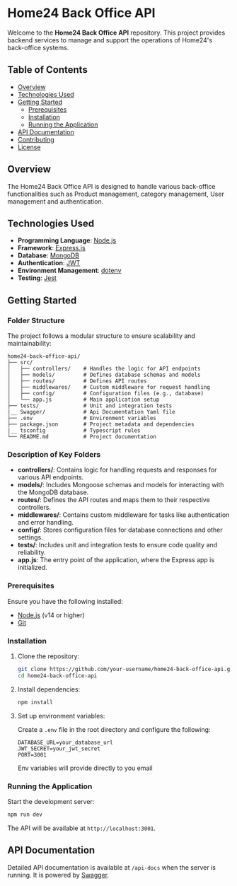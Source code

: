 # Home24 Back Office API

Welcome to the **Home24 Back Office API** repository. This project provides backend services to manage and support the operations of Home24's back-office systems.

## Table of Contents

- [Overview](#overview)
- [Technologies Used](#technologies-used)
- [Getting Started](#getting-started)
  - [Prerequisites](#prerequisites)
  - [Installation](#installation)
  - [Running the Application](#running-the-application)
- [API Documentation](#api-documentation)
- [Contributing](#contributing)
- [License](#license)

## Overview

The Home24 Back Office API is designed to handle various back-office functionalities such as Product management, category management, User management and authentication.

## Technologies Used

- **Programming Language**: [Node.js](https://nodejs.org/)
- **Framework**: [Express.js](https://expressjs.com/)
- **Database**: [MongoDB](https://www.mongodb.com/)
- **Authentication**: [JWT](https://jwt.io/)
- **Environment Management**: [dotenv](https://github.com/motdotla/dotenv)
- **Testing**: [Jest](https://jestjs.io/)

## Getting Started

### Folder Structure

The project follows a modular structure to ensure scalability and maintainability:

```
home24-back-office-api/
├── src/
│   ├── controllers/    # Handles the logic for API endpoints
│   ├── models/         # Defines database schemas and models
│   ├── routes/         # Defines API routes
│   ├── middlewares/    # Custom middleware for request handling
│   ├── config/         # Configuration files (e.g., database)
│   └── app.js          # Main application setup
├── tests/              # Unit and integration tests
|__ Swagger/            # Api Documentation Yaml file
├── .env                # Environment variables
├── package.json        # Project metadata and dependencies
|__ tsconfig            # Typescript rules
└── README.md           # Project documentation
```

### Description of Key Folders

- **controllers/**: Contains logic for handling requests and responses for various API endpoints.
- **models/**: Includes Mongoose schemas and models for interacting with the MongoDB database.
- **routes/**: Defines the API routes and maps them to their respective controllers.
- **middlewares/**: Contains custom middleware for tasks like authentication and error handling.
- **config/**: Stores configuration files for database connections and other settings.
- **tests/**: Includes unit and integration tests to ensure code quality and reliability.
- **app.js**: The entry point of the application, where the Express app is initialized.

### Prerequisites

Ensure you have the following installed:

- [Node.js](https://nodejs.org/) (v14 or higher)
- [Git](https://git-scm.com/)

### Installation

1. Clone the repository:

   ```bash
   git clone https://github.com/your-username/home24-back-office-api.git
   cd home24-back-office-api
   ```

2. Install dependencies:

   ```bash
   npm install
   ```

3. Set up environment variables:

   Create a `.env` file in the root directory and configure the following:

   ```env
   DATABASE_URL=your_database_url
   JWT_SECRET=your_jwt_secret
   PORT=3001
   ```
   Env variables will provide directly to you email

### Running the Application

Start the development server:

```bash
npm run dev
```

The API will be available at `http://localhost:3001`.

## API Documentation

Detailed API documentation is available at `/api-docs` when the server is running. It is powered by [Swagger](https://swagger.io/).
